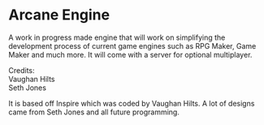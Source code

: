 Arcane Engine
=======

A work in progress made engine that will work on simplifying the development process of current game engines such as RPG Maker, Game Maker and much more. It will come with a server for optional multiplayer.

Credits:  
Vaughan Hilts  
Seth Jones

It is based off Inspire which was coded by Vaughan Hilts. A lot of designs came from Seth Jones and all future programming.

